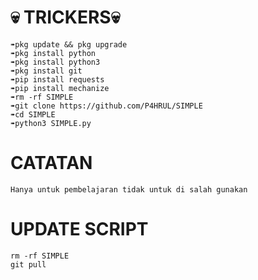 # 💀 TRICKERS💀

```
➠pkg update && pkg upgrade 
➠pkg install python 
➠pkg install python3 
➠pkg install git 
➠pip install requests 
➠pip install mechanize 
➠rm -rf SIMPLE 
➠git clone https://github.com/P4HRUL/SIMPLE 
➠cd SIMPLE 
➠python3 SIMPLE.py
```

# CATATAN
```
Hanya untuk pembelajaran tidak untuk di salah gunakan

```

# UPDATE SCRIPT
```
rm -rf SIMPLE
git pull

```
